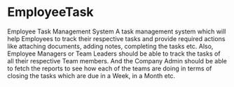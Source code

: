 # EmployeeTask
Employee Task Management System
A task management system which will help Employees to track their respective tasks and provide required actions like attaching documents, adding notes, completing the tasks etc. 
Also, Employee Managers or Team Leaders should be able to track the tasks of all their respective Team members. 
And the Company Admin should be able to fetch the reports to see how each of the teams are doing in terms of closing the tasks which are due in a Week, in a Month etc.

